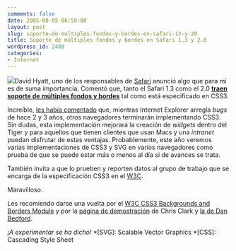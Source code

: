 ```yaml
---
comments: false
date: 2005-08-05 06:59:00
layout: post
slug: soporte-de-multiples-fondos-y-bordes-en-safari-13-y-20
title: Soporte de múltiples fondos y bordes en Safari 1.3 y 2.0
wordpress_id: 2488
categories:
- Internet
---
```


![](http://www.minid.net/images/25.png)David Hyatt, uno de los responsables de [Safari](http://www.apple.com/es/macosx/features/safari/) anunció algo que para mí es de suma importancia. Comentó que, tanto el Safari 1.3 como el 2.0 [**traen soporte de múltiples fondos y bordes**](http://webkit.opendarwin.org/blog/?p=15) tal como está especificado en CSS3.





Increíble, [les había comentado](http://www.minid.net/articulos/2485/opinin-ms-profunda-sobre-ie-7) que, mientras Internet Explorer arregla _bugs_ de hace 2 y 3 años, otros navegadores terminarán implementando CSS3. Sin dudas, esta implementación mejorará la creación de _widgets_ dentro del Tiger y para aquellos que tienen clientes que usan Macs y una _intranet_ puedan disfrutar de estas ventajas. Probablemente, este año veremos varias implementaciones de CSS3 y SVG en varios navegadores como prueba de que se puede estar más o menos al día si de avances se trata.





También invita a que lo prueben y reporten datos al grupo de trabajo que se encarga de la especificación CSS3 en el [W3C](http://www.w3.org).





Maravilloso.





Les recomiendo darse una vuelta por el [W3C CSS3 Backgrounds and Borders Module](http://www.w3.org/TR/2005/WD-css3-background-20050216/) y por la [página de demostración](http://decaffeinated.org/archives/2005/08/03/background-image) de Chris Clark y [la de Dan Bedford](http://petertoh.com/images/multi-bk.html).





_¡A experimentar se ha dicho!_
  *[SVG]: Scalable Vector Graphics
  *[CSS]: Cascading Style Sheet
